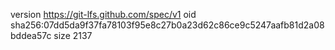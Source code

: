 version https://git-lfs.github.com/spec/v1
oid sha256:07dd5da9f37fa78103f95e8c27b0a23d62c86ce9c5247aafb81d2a08bddea57c
size 2137
